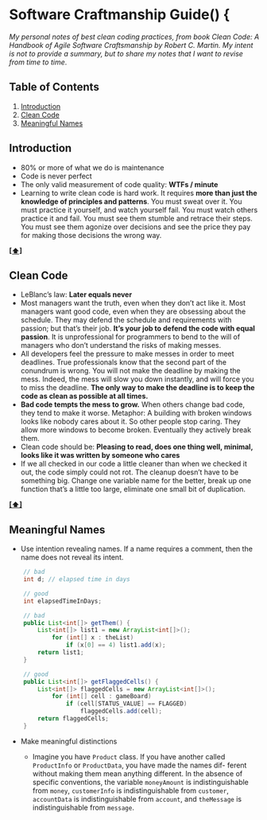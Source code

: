 # Software Craftmanship Guide() {

*My personal notes of best clean coding practices, from book Clean Code: A Handbook of Agile Software Craftsmanship by Robert C. Martin. My intent is not to provide a summary, but to share my notes that I want to revise from time to time*.

## <a name='TOC'>Table of Contents</a>

1. [Introduction](#introduction)
2. [Clean Code](#cleanCode)
3. [Meaningful Names](#meaningfulNames)

## <a name='introduction'>Introduction</a>

- 80% or more of what we do is maintenance
- Code is never perfect
- The only valid measurement of code quality: **WTFs / minute**
- Learning to write clean code is hard work. It requires **more than just the knowledge of principles and patterns**. You must sweat over it. You must practice it yourself, and watch yourself fail. You must watch others practice it and fail. You must see them stumble and retrace their steps. You must see them agonize over decisions and see the price they pay for making those decisions the wrong way.

**[[⬆]](#TOC)**

## <a name='cleanCode'>Clean Code</a>

- LeBlanc’s law: **Later equals never**
- Most managers want the truth, even when they don’t act like it. Most managers want good code, even when they are obsessing about the schedule. They may defend the schedule and requirements with passion; but that’s their job. **It’s your job to defend the code with equal passion**. It is unprofessional for programmers to bend to the will of managers who don’t understand the risks of making messes.
- All developers feel the pressure to make messes in order to meet deadlines. True professionals know that the second part of the conundrum is wrong. You will not make the deadline by making the mess. Indeed, the mess will slow you down instantly, and will force you to miss the deadline. **The only way to make the deadline is to keep the code as clean as possible at all times.**
- **Bad code tempts the mess to grow.** When others change bad code, they tend to make it worse. Metaphor: A building with broken windows looks like nobody cares about it. So other people stop caring. They allow more windows to become broken. Eventually they actively break them.
- Clean code should be: **Pleasing to read, does one thing well, minimal, looks like it was written by someone who cares**
- If we all checked in our code a little cleaner than when we checked it out, the code simply could not rot. The cleanup doesn’t have to be something big. Change one variable name for the better, break up one function that’s a little too large, eliminate one small bit of duplication.

**[[⬆]](#TOC)**

## <a name='meaningfulNames'>Meaningful Names</a>

- Use intention revealing names. If a name requires a comment, then the name does not reveal its intent.

```java
    // bad
    int d; // elapsed time in days

    // good
    int elapsedTimeInDays;
 ```

```java
    // bad
    public List<int[]> getThem() {
		List<int[]> list1 = new ArrayList<int[]>(); 
			for (int[] x : theList)
				if (x[0] == 4) list1.add(x);
		return list1; 
	}

    // good
    public List<int[]> getFlaggedCells() {
		List<int[]> flaggedCells = new ArrayList<int[]>(); 
			for (int[] cell : gameBoard)
				if (cell[STATUS_VALUE] == FLAGGED) 
					flaggedCells.add(cell);
		return flaggedCells; 
	}
 ```
- Make meaningful distinctions

  + Imagine you have `Product` class. If you have another called `ProductInfo` or `ProductData`, you have made the names dif- ferent without making them mean anything different. In the absence of specific conventions, the variable `moneyAmount` is indistinguishable from `money`, `customerInfo` is indistinguishable from `customer`, `accountData` is indistinguishable from `account`, and `theMessage` is indistinguishable from `message`. 











